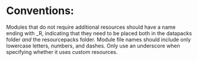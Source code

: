 # Conventions:
Modules that do not require additional resources should have a name ending with _R, indicating that they need to be placed both in the datapacks folder *and* the resourcepacks folder.
Module file names should include only lowercase letters, numbers, and dashes. Only use an underscore when specifying whether it uses custom resources.
